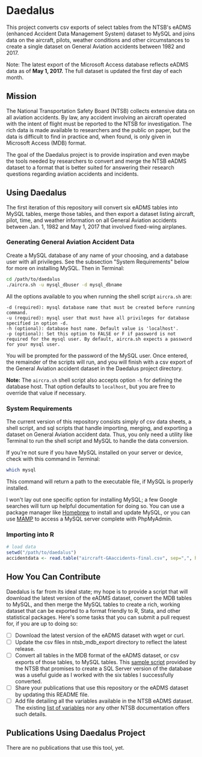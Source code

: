 # Daedalus
This project converts csv exports of select tables from the NTSB's eADMS (enhanced Accident Data Management System) dataset to MySQL and joins data on the aircraft, pilots, weather conditions and other circumstances to create a single dataset on General Aviation accidents between 1982 and 2017.

Note: The latest export of the Microsoft Access database reflects eADMS data as of **May 1, 2017.** The full dataset is updated the first day of each month.

## Mission
The National Transportation Safety Board (NTSB) collects extensive data on all aviation accidents. By law, any accident involving an aircraft operated with the intent of flight must be reported to the NTSB for investigation. The rich data is made available to researchers and the public on paper, but the data is difficult to find in practice and, when found, is only given in Microsoft Access (MDB) format.

The goal of the Daedalus project is to provide inspiration and even maybe the tools needed by researchers to convert and merge the NTSB eADMS dataset to a format that is better suited for answering their research questions regarding aviation accidents and incidents.

## Using Daedalus
The first iteration of this repository will convert six eADMS tables into MySQL tables, merge those tables, and then export a dataset listing aircraft, pilot, time, and weather information on all General Aviation accidents between Jan. 1, 1982 and May 1, 2017 that involved fixed-wing airplanes.

### Generating General Aviation Accident Data
Create a MySQL database of any name of your choosing, and a database user with all privileges. See the subsection "System Requirements" below for more on installing MySQL. Then in Terminal:

```bash
cd /path/to/daedalus
./aircra.sh -u mysql_dbuser -d mysql_dbname
```

All the options available to you when running the shell script `aircra.sh` are:

```
-d (required): mysql database name that must be created before running command.
-u (required): mysql user that must have all privileges for database specified in option -d.
-h (optional): database host name. Default value is 'localhost'.
-p (optional): Set this option to FALSE or F if password is not required for the mysql user. By default, aircra.sh expects a password for your mysql user.
```

You will be prompted for the password of the MySQL user. Once entered, the remainder of the scripts will run, and you will finish with a csv export of the General Aviation accident dataset in the Daedalus project directory.

**Note:** The `aircra.sh` shell script also accepts option `-h` for defining the database host. That option defaults to `localhost`, but you are free to override that value if necessary.

### System Requirements
The current version of this repository consists simply of csv data sheets, a shell script, and sql scripts that handle importing, merging, and exporting a dataset on General Aviation accident data. Thus, you only need a utility like Terminal to run the shell script and MySQL to handle the data conversion.

If you're not sure if you have MySQL installed on your server or device, check with this command in Terminal:

```bash
which mysql
```

This command will return a path to the executable file, if MySQL is properly installed.

I won't lay out one specific option for installing MySQL; a few Google searches will turn up helpful documentation for doing so. You can use a package manager like [Homebrew](https://brew.sh/) to install and update MySQL, or you can use [MAMP](https://www.mamp.info/en/) to access a MySQL server complete with PhpMyAdmin.

### Importing into R
```r
# load data
setwd("/path/to/daedalus")
accidentdata <- read.table("aircraft-GAaccidents-final.csv", sep=",", header=T, na.strings="NULL")
```

## How You Can Contribute
Daedalus is far from its ideal state; my hope is to provide a script that will download the latest version of the eADMS dataset, convert the MDB tables to MySQL, and then merge the MySQL tables to create a rich, working dataset that can be exported to a format friendly to R, Stata, and other statistical packages. Here's some tasks that you can submit a pull request for, if you are up to doing so:

- [ ] Download the latest version of the eADMS dataset with wget or curl.
- [ ] Update the csv files in ntsb_mdb_export directory to reflect the latest release.
- [ ] Convert all tables in the MDB format of the eADMS dataset, or csv exports of those tables, to MySQL tables. This [sample script](https://app.ntsb.gov/avdata/eadmspub.sql.txt) provided by the NTSB that promises to create a SQL Server version of the database was a useful guide as I worked with the six tables I successfully converted.
- [ ] Share your publications that use this repository or the eADMS dataset by updating this README file.
- [ ] Add file detailing all the variables available in the NTSB eADMS dataset. The existing [list of variables](https://app.ntsb.gov/avdata/eadmspub.pdf) nor any other NTSB documentation offers such details.

## Publications Using Daedalus Project
There are no publications that use this tool, yet.
